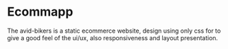 # Ecommapp
The avid-bikers is a static ecommerce website, design using only css for to give a good feel of the ui/ux, also responsiveness and layout presentation.
